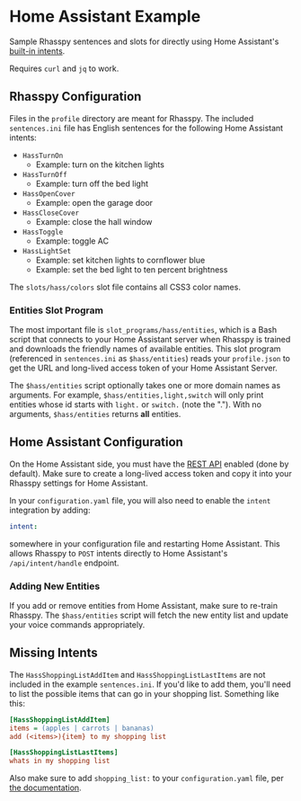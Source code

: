 # Home Assistant Example

Sample Rhasspy sentences and slots for directly using Home Assistant's [built-in intents](https://developers.home-assistant.io/docs/intent_builtin/).

Requires `curl` and `jq` to work.

## Rhasspy Configuration

Files in the `profile` directory are meant for Rhasspy. The included `sentences.ini` file has English sentences for the following Home Assistant intents:

* `HassTurnOn`
    * Example: turn on the kitchen lights
* `HassTurnOff`
    * Example: turn off the bed light
* `HassOpenCover`
    * Example: open the garage door
* `HassCloseCover`
    * Example: close the hall window
* `HassToggle`
    * Example: toggle AC
* `HassLightSet`
    * Example: set kitchen lights to cornflower blue
    * Example: set the bed light to ten percent brightness
    
The `slots/hass/colors` slot file contains all CSS3 color names.

### Entities Slot Program

The most important file is `slot_programs/hass/entities`, which is a Bash script that connects to your Home Assistant server when Rhasspy is trained and downloads the friendly names of available entities. This slot program (referenced in `sentences.ini` as `$hass/entities`) reads your `profile.json` to get the URL and long-lived access token of your Home Assistant Server.

The `$hass/entities` script optionally takes one or more domain names as arguments. For example, `$hass/entities,light,switch` will only print entities whose id starts with `light.` or `switch.` (note the "."). With no arguments, `$hass/entities` returns **all** entities.

## Home Assistant Configuration

On the Home Assistant side, you must have the [REST API](https://developers.home-assistant.io/docs/api/rest/) enabled (done by default). Make sure to create a long-lived access token and copy it into your Rhasspy settings for Home Assistant.

In your `configuration.yaml` file, you will also need to enable the `intent` integration by adding:

```yaml
intent:
```

somewhere in your configuration file and restarting Home Assistant. This allows Rhasspy to `POST` intents directly to Home Assistant's `/api/intent/handle` endpoint.

### Adding New Entities

If you add or remove entities from Home Assistant, make sure to re-train Rhasspy. The `$hass/entities` script will fetch the new entity list and update your voice commands appropriately.

## Missing Intents

The `HassShoppingListAddItem` and `HassShoppingListLastItems` are not included in the example `sentences.ini`. If you'd like to add them, you'll need to list the possible items that can go in your shopping list. Something like this:

```ini
[HassShoppingListAddItem]
items = (apples | carrots | bananas)
add (<items>){item} to my shopping list

[HassShoppingListLastItems]
whats in my shopping list
```

Also make sure to add `shopping_list:` to your `configuration.yaml` file, per [the documentation](https://www.home-assistant.io/integrations/shopping_list/).
